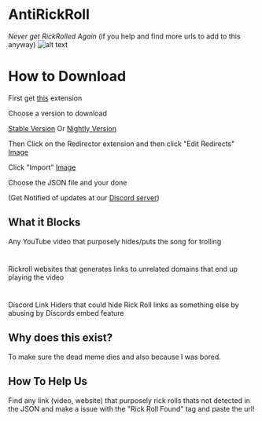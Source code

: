 # AntiRickRoll
*Never get RickRolled Again* (if you help and find more urls to add to this anyway)
![alt text](https://images.discordapp.net/avatars/751595470714830988/bb75cd5c89682ad1eb1cdea455b702f9.png?size=512)

# How to Download
First get [this](https://chrome.google.com/webstore/detail/redirector/ocgpenflpmgnfapjedencafcfakcekcd/related?hl=en) extension

Choose a version to download

[Stable Version](https://github.com/GamerBoi153/AntiRickRoll/releases/latest) 
Or
[Nightly Version](https://raw.githubusercontent.com/GamerBoi153/AntiRickRoll/main/AntiRickRoll.json)

Then
Click on the Redirector extension and then click "Edit Redirects"    [Image](https://github.com/GamerBoi153/AntiRickRoll/blob/main/Images/7ea8df89683e16eff55486fa1fe37cec.png?raw=true)

Click "Import"    [Image](https://github.com/GamerBoi153/AntiRickRoll/blob/main/Images/76219b24a59111e833fbce3b55026f6a.png?raw=true)

Choose the JSON file and your done

(Get Notified of updates at our [Discord server](https://discord.gg/GJepCh7uSd))
           

## What it Blocks
Any YouTube video that purposely hides/puts the song for trolling
#
Rickroll websites that generates links to unrelated domains that end up playing the video
#
Discord Link Hiders that could hide Rick Roll links as something else by abusing by Discords embed feature


## Why does this exist?
To make sure the dead meme dies and also because I was bored.



## How To Help Us
Find any link (video, website) that purposely rick rolls thats not detected in the JSON and make a issue with the "Rick Roll Found" tag and paste the url!

